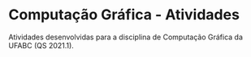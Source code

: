 # Computação Gráfica - Atividades
Atividades desenvolvidas para a disciplina de Computação Gráfica da UFABC (QS 2021.1).

